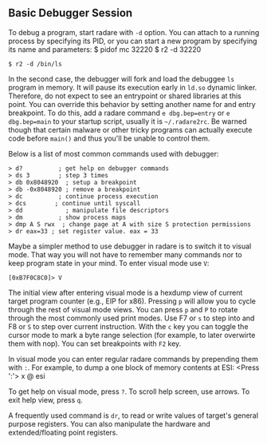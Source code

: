 ## Basic Debugger Session

To debug a program, start radare with `-d` option. You can attach to a running process by specifying its PID, or you can start a new program by specifying its name and parameters:
    $ pidof mc
    32220
    $ r2 -d 32220

    $ r2 -d /bin/ls

In the second case, the debugger will fork and load the debuggee `ls` program in memory. It will pause its execution early in `ld.so` dynamic linker. Therefore, do not expect to see an entrypoint or shared libraries at this point. You can override this behavior by setting another name for and entry breakpoint. To do this, add a radare command `e dbg.bep=entry` or `e dbg.bep=main` to your startup script, usually it is `~/.radare2rc`.
Be warned though that certain malware or other tricky programs can actually execute code before `main()` and thus you'll be unable to control them.

Below is a list of most common commands used with debugger:

    > d?          ; get help on debugger commands
    > ds 3        ; step 3 times
    > db 0x8048920  ; setup a breakpoint
    > db -0x8048920 ; remove a breakpoint
    > dc          ; continue process execution
    > dcs        ; continue until syscall
    > dd            ; manipulate file descriptors
    > dm          ; show process maps
    > dmp A S rwx  ; change page at A with size S protection permissions
    > dr eax=33 ; set register value. eax = 33

Maybe a simpler method to use debugger in radare is to switch it to visual mode. That way you will not have to remember many commands nor to keep program state in your mind. To enter visual mode use `V`:

    [0xB7F0C8C0]> V

The initial view after entering visual mode is a hexdump view of current target program counter (e.g., EIP for x86). Pressing `p` will allow you to cycle through the rest of visual mode views. You can press `p` and `P` to rotate through the most commonly used print modes.
Use F7 or `s` to step into and F8 or `S` to step over current instruction. With the `c` key you can toggle the cursor mode to mark a byte range selection (for example, to later overwirte them with nop). You can set breakpoints with `F2` key.

In visual mode you can enter regular radare commands by prepending them with `:`. For example, to dump a one block of memory contents at ESI:
    <Press ':'>
    x @ esi

To get help on visual mode, press `?`. To scroll help screen, use arrows. To exit help view, press `q`.

A frequently used command is `dr`, to read or write values of target's general purpose registers. You can also manipulate the hardware and extended/floating point registers.
